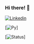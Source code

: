### Hi there! 👋

[![Linkedin](https://img.shields.io/badge/LinkedIn-0077B5?style=for-the-badge&logo=linkedin&logoColor=white)](https://www.linkedin.com/in/tiagosouzaolv)

[![Py](http://ForTheBadge.com/images/badges/made-with-python.svg)]

[![Status](https://github-readme-stats.vercel.app/api?username=TiagoSouza2000&theme=dracula)] 
